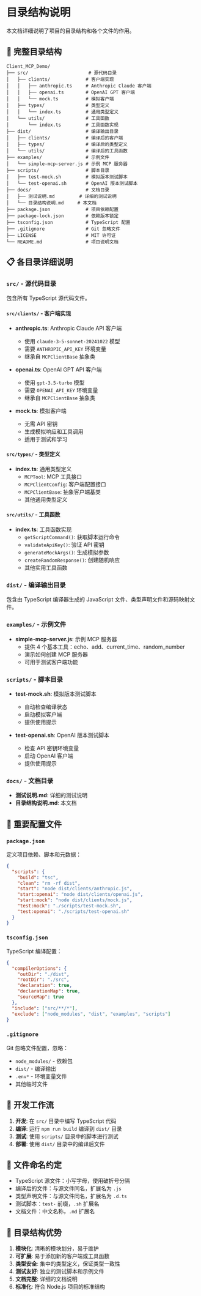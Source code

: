 # 目录结构说明

本文档详细说明了项目的目录结构和各个文件的作用。

## 📁 完整目录结构

```
Client_MCP_Demo/
├── src/                      # 源代码目录
│   ├── clients/             # 客户端实现
│   │   ├── anthropic.ts     # Anthropic Claude 客户端
│   │   ├── openai.ts        # OpenAI GPT 客户端
│   │   └── mock.ts          # 模拟客户端
│   ├── types/               # 类型定义
│   │   └── index.ts         # 通用类型定义
│   └── utils/               # 工具函数
│       └── index.ts         # 工具函数实现
├── dist/                    # 编译输出目录
│   ├── clients/             # 编译后的客户端
│   ├── types/               # 编译后的类型定义
│   └── utils/               # 编译后的工具函数
├── examples/                # 示例文件
│   └── simple-mcp-server.js # 示例 MCP 服务器
├── scripts/                 # 脚本目录
│   ├── test-mock.sh         # 模拟版本测试脚本
│   └── test-openai.sh       # OpenAI 版本测试脚本
├── docs/                    # 文档目录
│   ├── 测试说明.md         # 详细的测试说明
│   └── 目录结构说明.md     # 本文档
├── package.json             # 项目依赖配置
├── package-lock.json        # 依赖版本锁定
├── tsconfig.json            # TypeScript 配置
├── .gitignore               # Git 忽略文件
├── LICENSE                  # MIT 许可证
└── README.md                # 项目说明文档
```

## 📋 各目录详细说明

### `src/` - 源代码目录

包含所有 TypeScript 源代码文件。

#### `src/clients/` - 客户端实现

- **anthropic.ts**: Anthropic Claude API 客户端
  - 使用 `claude-3-5-sonnet-20241022` 模型
  - 需要 `ANTHROPIC_API_KEY` 环境变量
  - 继承自 `MCPClientBase` 抽象类

- **openai.ts**: OpenAI GPT API 客户端
  - 使用 `gpt-3.5-turbo` 模型
  - 需要 `OPENAI_API_KEY` 环境变量
  - 继承自 `MCPClientBase` 抽象类

- **mock.ts**: 模拟客户端
  - 无需 API 密钥
  - 生成模拟响应和工具调用
  - 适用于测试和学习

#### `src/types/` - 类型定义

- **index.ts**: 通用类型定义
  - `MCPTool`: MCP 工具接口
  - `MCPClientConfig`: 客户端配置接口
  - `MCPClientBase`: 抽象客户端基类
  - 其他通用类型定义

#### `src/utils/` - 工具函数

- **index.ts**: 工具函数实现
  - `getScriptCommand()`: 获取脚本运行命令
  - `validateApiKey()`: 验证 API 密钥
  - `generateMockArgs()`: 生成模拟参数
  - `createRandomResponse()`: 创建随机响应
  - 其他实用工具函数

### `dist/` - 编译输出目录

包含由 TypeScript 编译器生成的 JavaScript 文件、类型声明文件和源码映射文件。

### `examples/` - 示例文件

- **simple-mcp-server.js**: 示例 MCP 服务器
  - 提供 4 个基本工具：echo、add、current_time、random_number
  - 演示如何创建 MCP 服务器
  - 可用于测试客户端功能

### `scripts/` - 脚本目录

- **test-mock.sh**: 模拟版本测试脚本
  - 自动检查编译状态
  - 启动模拟客户端
  - 提供使用提示

- **test-openai.sh**: OpenAI 版本测试脚本
  - 检查 API 密钥环境变量
  - 启动 OpenAI 客户端
  - 提供使用提示

### `docs/` - 文档目录

- **测试说明.md**: 详细的测试说明
- **目录结构说明.md**: 本文档

## 🔧 重要配置文件

### `package.json`

定义项目依赖、脚本和元数据：

```json
{
  "scripts": {
    "build": "tsc",
    "clean": "rm -rf dist",
    "start": "node dist/clients/anthropic.js",
    "start:openai": "node dist/clients/openai.js",
    "start:mock": "node dist/clients/mock.js",
    "test:mock": "./scripts/test-mock.sh",
    "test:openai": "./scripts/test-openai.sh"
  }
}
```

### `tsconfig.json`

TypeScript 编译配置：

```json
{
  "compilerOptions": {
    "outDir": "./dist",
    "rootDir": "./src",
    "declaration": true,
    "declarationMap": true,
    "sourceMap": true
  },
  "include": ["src/**/*"],
  "exclude": ["node_modules", "dist", "examples", "scripts"]
}
```

### `.gitignore`

Git 忽略文件配置，忽略：
- `node_modules/` - 依赖包
- `dist/` - 编译输出
- `.env*` - 环境变量文件
- 其他临时文件

## 🚀 开发工作流

1. **开发**: 在 `src/` 目录中编写 TypeScript 代码
2. **编译**: 运行 `npm run build` 编译到 `dist/` 目录
3. **测试**: 使用 `scripts/` 目录中的脚本进行测试
4. **部署**: 使用 `dist/` 目录中的编译后文件

## 📝 文件命名约定

- TypeScript 源文件：小写字母，使用破折号分隔
- 编译后的文件：与源文件同名，扩展名为 `.js`
- 类型声明文件：与源文件同名，扩展名为 `.d.ts`
- 测试脚本：`test-` 前缀，`.sh` 扩展名
- 文档文件：中文名称，`.md` 扩展名

## 🔄 目录结构优势

1. **模块化**: 清晰的模块划分，易于维护
2. **可扩展**: 易于添加新的客户端或工具函数
3. **类型安全**: 集中的类型定义，保证类型一致性
4. **测试友好**: 独立的测试脚本和示例文件
5. **文档完整**: 详细的文档说明
6. **标准化**: 符合 Node.js 项目的标准结构 